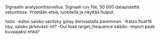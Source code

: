 Signaalin analysointisovellus.
Signaali csv file, 50 000 datapistettä sekuntissa. Yritetään etsiä, luokitella ja näyttää huiput.


todo: 
-katso saisko savitzky golay derivaatalla paremman.
-Katso float16 npy, saisko järkevästi int?
-Gui lisää target_frequence säädin
-import peak kuvaajaksi ehkä?
